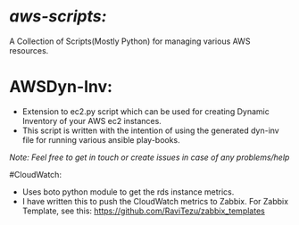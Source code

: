 ***aws-scripts:***
===
A Collection of Scripts(Mostly Python) for managing various AWS resources.

# AWSDyn-Inv:
- Extension to ec2.py script which can be used for creating Dynamic Inventory of your AWS ec2 instances. 
- This script is written with the intention of using the generated dyn-inv file for running various ansible play-books.

*Note: Feel free to get in touch or create issues in case of any problems/help*

#CloudWatch:
- Uses boto python module to get the rds instance metrics.
- I have written this to push the CloudWatch metrics to Zabbix. For Zabbix Template, see this: https://github.com/RaviTezu/zabbix_templates

